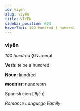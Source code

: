 ```yaml
---
id: viyën
slug: viyën
title: VİYËN
sidebar_position: 624
hoverText: 100 hundred § Numeral
---
```


### viyën

*100 hundred* **§** Numeral

**Verb**: to be a hundred

**Noun**: hundred

**Modifier**: hundredth

Spanish cien [ˈθjẽn]

*Romance Language Family*